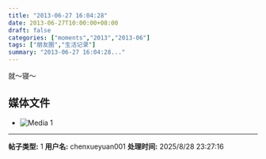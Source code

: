 ```yaml
---
title: "2013-06-27 16:04:28"
date: 2013-06-27T10:00:00+08:00
draft: false
categories: ["moments","2013","2013-06"]
tags: ["朋友圈","生活记录"]
summary: "2013-06-27 16:04:28..."
---
```


就〜寝〜

## 媒体文件

- ![Media 1](/Moments/photos/2013-06-27/201306271604280.jpg)

---

**帖子类型:** 1
**用户名:** chenxueyuan001
**处理时间:** 2025/8/28 23:27:16